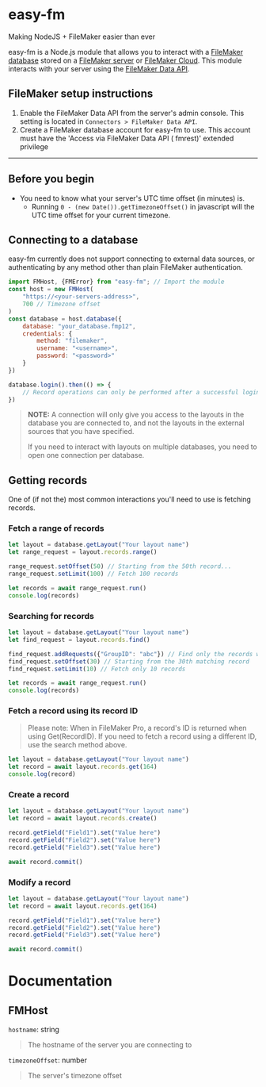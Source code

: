 # easy-fm

Making NodeJS + FileMaker easier than ever

easy-fm is a Node.js module that allows you to interact with
a [FileMaker database](https://www.claris.com/filemaker/) stored on
a [FileMaker server](https://www.claris.com/filemaker/server/)
or [FileMaker Cloud](https://store.claris.com/filemaker-cloud). This module interacts with your server using the
[FileMaker Data API](https://help.claris.com/en/data-api-guide/content/index.html).

## FileMaker setup instructions

1. Enable the FileMaker Data API from the server's admin console. This setting is located
   in `Connectors > FileMaker Data API`.
2. Create a FileMaker database account for easy-fm to use. This account must have the 'Access via FileMaker Data API (
   fmrest)' extended privilege

---

## Before you begin

- You need to know what your server's UTC time offset (in minutes) is.
  - Running `0 - (new Date()).getTimezoneOffset()` in javascript will the UTC time offset for your current timezone.


## Connecting to a database

easy-fm currently does not support connecting to external data sources, or authenticating by any method other than plain
FileMaker authentication.

```javascript
import FMHost, {FMError} from "easy-fm"; // Import the module
const host = new FMHost(
    "https://<your-servers-address>",
    700 // Timezone offset
)
const database = host.database({
    database: "your_database.fmp12",
    credentials: {
        method: "filemaker",
        username: "<username>",
        password: "<password>"
    }
})

database.login().then(() => {
    // Record operations can only be performed after a successful login
})
```

> **NOTE:** A connection will only give you access to the layouts in the database you are connected to, and not the
> layouts
> in
> the external sources that you have specified.
>
> If you need to interact with layouts on multiple databases, you need to open one connection per database.

## Getting records

One of (if not the) most common interactions you'll need to use is fetching records.

### Fetch a range of records

```javascript
let layout = database.getLayout("Your layout name")
let range_request = layout.records.range()

range_request.setOffset(50) // Starting from the 50th record...
range_request.setLimit(100) // Fetch 100 records

let records = await range_request.run()
console.log(records)
```

### Searching for records

```javascript
let layout = database.getLayout("Your layout name")
let find_request = layout.records.find()

find_request.addRequests({"GroupID": "abc"}) // Find only the records with field GroupID set to 'abc'
find_request.setOffset(30) // Starting from the 30th matching record
find_request.setLimit(10) // Fetch only 10 records

let records = await range_request.run()
console.log(records)
```

### Fetch a record using its record ID

> Please note: When in FileMaker Pro, a record's ID is returned when using Get(RecordID). If you need to fetch a record
> using a different ID, use the search method above.

```javascript
let layout = database.getLayout("Your layout name")
let record = await layout.records.get(164)
console.log(record)
```

### Create a record

```javascript
let layout = database.getLayout("Your layout name")
let record = await layout.records.create()

record.getField("Field1").set("Value here")
record.getField("Field2").set("Value here")
record.getField("Field3").set("Value here")

await record.commit()
```

### Modify a record

```javascript
let layout = database.getLayout("Your layout name")
let record = await layout.records.get(164)

record.getField("Field1").set("Value here")
record.getField("Field2").set("Value here")
record.getField("Field3").set("Value here")

await record.commit()
```

# Documentation

## FMHost

`hostname`: string
> The hostname of the server you are connecting to

`timezoneOffset`: number
> The server's timezone offset